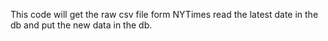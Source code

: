 This code will get the raw csv file form NYTimes read the latest date in the db and put the new data in the db.
